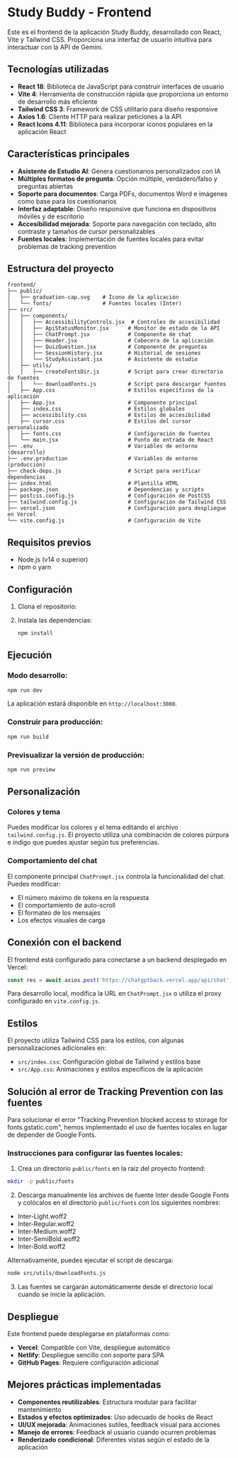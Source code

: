 ﻿# Study Buddy - Frontend

Este es el frontend de la aplicación Study Buddy, desarrollado con React, Vite y Tailwind CSS. Proporciona una interfaz de usuario intuitiva para interactuar con la API de Gemini.

## Tecnologías utilizadas

- **React 18**: Biblioteca de JavaScript para construir interfaces de usuario
- **Vite 4**: Herramienta de construcción rápida que proporciona un entorno de desarrollo más eficiente
- **Tailwind CSS 3**: Framework de CSS utilitario para diseño responsive
- **Axios 1.6**: Cliente HTTP para realizar peticiones a la API
- **React Icons 4.11**: Biblioteca para incorporar iconos populares en la aplicación React

## Características principales

- **Asistente de Estudio AI**: Genera cuestionarios personalizados con IA
- **Múltiples formatos de pregunta**: Opción múltiple, verdadero/falso y preguntas abiertas
- **Soporte para documentos**: Carga PDFs, documentos Word e imágenes como base para los cuestionarios
- **Interfaz adaptable**: Diseño responsive que funciona en dispositivos móviles y de escritorio
- **Accesibilidad mejorada**: Soporte para navegación con teclado, alto contraste y tamaños de cursor personalizables
- **Fuentes locales**: Implementación de fuentes locales para evitar problemas de tracking prevention

## Estructura del proyecto

```
frontend/
├── public/
│   ├── graduation-cap.svg    # Ícono de la aplicación
│   └── fonts/                # Fuentes locales (Inter)
├── src/
│   ├── components/
│   │   ├── AccessibilityControls.jsx  # Controles de accesibilidad
│   │   ├── ApiStatusMonitor.jsx      # Monitor de estado de la API
│   │   ├── ChatPrompt.jsx            # Componente de chat
│   │   ├── Header.jsx                # Cabecera de la aplicación
│   │   ├── QuizQuestion.jsx          # Componente de preguntas
│   │   ├── SessionHistory.jsx        # Historial de sesiones
│   │   └── StudyAssistant.jsx        # Asistente de estudio
│   ├── utils/
│   │   ├── createFontsDir.js         # Script para crear directorio de fuentes
│   │   └── downloadFonts.js          # Script para descargar fuentes
│   ├── App.css                       # Estilos específicos de la aplicación
│   ├── App.jsx                       # Componente principal
│   ├── index.css                     # Estilos globales
│   ├── accessibility.css             # Estilos de accesibilidad
│   ├── cursor.css                    # Estilos del cursor personalizado
│   ├── fonts.css                     # Configuración de fuentes
│   └── main.jsx                      # Punto de entrada de React
├── .env                              # Variables de entorno (desarrollo)
├── .env.production                   # Variables de entorno (producción)
├── check-deps.js                     # Script para verificar dependencias
├── index.html                        # Plantilla HTML
├── package.json                      # Dependencias y scripts
├── postcss.config.js                 # Configuración de PostCSS
├── tailwind.config.js                # Configuración de Tailwind CSS
├── vercel.json                       # Configuración para despliegue en Vercel
└── vite.config.js                    # Configuración de Vite
```

## Requisitos previos

- Node.js (v14 o superior)
- npm o yarn

## Configuración

1. Clona el repositorio:

2. Instala las dependencias:
   ```bash
   npm install
   ```

## Ejecución

### Modo desarrollo:
```bash
npm run dev
```

La aplicación estará disponible en `http://localhost:3000`.

### Construir para producción:
```bash
npm run build
```

### Previsualizar la versión de producción:
```bash
npm run preview
```

## Personalización

### Colores y tema

Puedes modificar los colores y el tema editando el archivo `tailwind.config.js`. El proyecto utiliza una combinación de colores púrpura e índigo que puedes ajustar según tus preferencias.

### Comportamiento del chat

El componente principal `ChatPrompt.jsx` controla la funcionalidad del chat. Puedes modificar:

- El número máximo de tokens en la respuesta
- El comportamiento de auto-scroll
- El formateo de los mensajes
- Los efectos visuales de carga

## Conexión con el backend

El frontend está configurado para conectarse a un backend desplegado en Vercel:

```javascript
const res = await axios.post('https://chatgptback.vercel.app/api/chat', { prompt })
```

Para desarrollo local, modifica la URL en `ChatPrompt.jsx` o utiliza el proxy configurado en `vite.config.js`.

## Estilos

El proyecto utiliza Tailwind CSS para los estilos, con algunas personalizaciones adicionales en:

- `src/index.css`: Configuración global de Tailwind y estilos base
- `src/App.css`: Animaciones y estilos específicos de la aplicación

## Solución al error de Tracking Prevention con las fuentes

Para solucionar el error "Tracking Prevention blocked access to storage for fonts.gstatic.com", hemos implementado el uso de fuentes locales en lugar de depender de Google Fonts.

### Instrucciones para configurar las fuentes locales:

1. Crea un directorio `public/fonts` en la raíz del proyecto frontend:

```bash
mkdir -p public/fonts
```

2. Descarga manualmente los archivos de fuente Inter desde Google Fonts y colócalos en el directorio `public/fonts` con los siguientes nombres:

- Inter-Light.woff2
- Inter-Regular.woff2
- Inter-Medium.woff2
- Inter-SemiBold.woff2
- Inter-Bold.woff2

Alternativamente, puedes ejecutar el script de descarga:

```bash
node src/utils/downloadFonts.js
```

3. Las fuentes se cargarán automáticamente desde el directorio local cuando se inicie la aplicación.

## Despliegue

Este frontend puede desplegarse en plataformas como:

- **Vercel**: Compatible con Vite, despliegue automático
- **Netlify**: Despliegue sencillo con soporte para SPA
- **GitHub Pages**: Requiere configuración adicional

## Mejores prácticas implementadas

- **Componentes reutilizables**: Estructura modular para facilitar mantenimiento
- **Estados y efectos optimizados**: Uso adecuado de hooks de React
- **UI/UX mejorada**: Animaciones sutiles, feedback visual para acciones
- **Manejo de errores**: Feedback al usuario cuando ocurren problemas
- **Renderizado condicional**: Diferentes vistas según el estado de la aplicación


